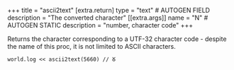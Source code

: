 +++
title = "ascii2text"
[extra.return]
type = "text" # AUTOGEN FIELD
description = "The converted character"
[[extra.args]]
name = "N" # AUTOGEN STATIC
description = "number, character code"
+++

Returns the character corresponding to a UTF-32 character code - despite the name of this proc, it is not limited to ASCII characters.

```dm
world.log << ascii2text(5660) // ᘜ
```
